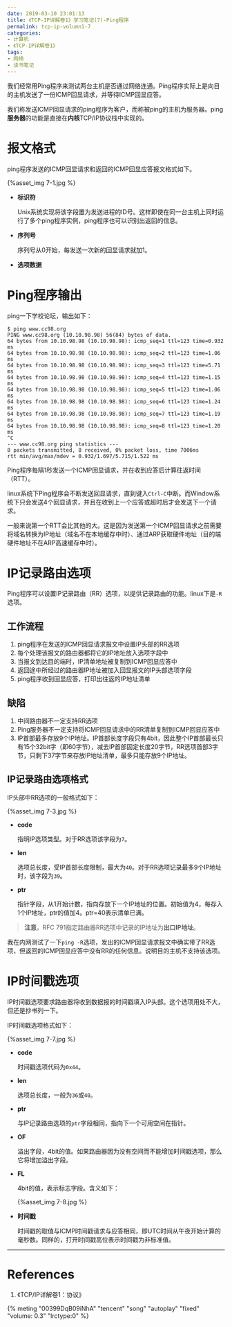 ```yaml
---
date: 2019-03-10 23:01:13
title: 《TCP-IP详解卷1》学习笔记(7)-Ping程序
permalink: tcp-ip-volumn1-7
categories:
- 计算机
- 《TCP-IP详解卷1》
tags:
- 网络
- 读书笔记
---
```


我们经常用Ping程序来测试两台主机是否通过网络连通。Ping程序实际上是向目的主机发送了一份ICMP回显请求，并等待ICMP回显应答。

我们称发送ICMP回显请求的ping程序为客户，而称被ping的主机为服务器。ping**服务器**的功能是直接在**内核**TCP/IP协议栈中实现的。

<!--more-->

# 报文格式

ping程序发送的ICMP回显请求和返回的ICMP回显应答报文格式如下。

{%asset_img 7-1.jpg %}

- **标识符**

  Unix系统实现将该字段置为发送进程的ID号。这样即使在同一台主机上同时运行了多个ping程序实例，ping程序也可以识别出返回的信息。

- **序列号**

  序列号从0开始，每发送一次新的回显请求就加1。

- **选项数据**

# Ping程序输出

ping一下学校论坛，输出如下：

```shell
$ ping www.cc98.org
PING www.cc98.org (10.10.98.98) 56(84) bytes of data.
64 bytes from 10.10.98.98 (10.10.98.98): icmp_seq=1 ttl=123 time=0.932 ms
64 bytes from 10.10.98.98 (10.10.98.98): icmp_seq=2 ttl=123 time=1.06 ms
64 bytes from 10.10.98.98 (10.10.98.98): icmp_seq=3 ttl=123 time=5.71 ms
64 bytes from 10.10.98.98 (10.10.98.98): icmp_seq=4 ttl=123 time=1.15 ms
64 bytes from 10.10.98.98 (10.10.98.98): icmp_seq=5 ttl=123 time=1.06 ms
64 bytes from 10.10.98.98 (10.10.98.98): icmp_seq=6 ttl=123 time=1.24 ms
64 bytes from 10.10.98.98 (10.10.98.98): icmp_seq=7 ttl=123 time=1.19 ms
64 bytes from 10.10.98.98 (10.10.98.98): icmp_seq=8 ttl=123 time=1.20 ms
^C
--- www.cc98.org ping statistics ---
8 packets transmitted, 8 received, 0% packet loss, time 7006ms
rtt min/avg/max/mdev = 0.932/1.697/5.715/1.522 ms
```

Ping程序每隔1秒发送一个ICMP回显请求，并在收到应答后计算往返时间（RTT）。

linux系统下Ping程序会不断发送回显请求，直到键入`Ctrl-C`中断。而Window系统下只会发送4个回显请求，并且在收到上一个应答或超时后才会发送下一个请求。

一般来说第一个RTT会比其他的大。这是因为发送第一个ICMP回显请求之前需要将域名转换为IP地址（域名不在本地缓存中时）、通过ARP获取硬件地址（目的端硬件地址不在ARP高速缓存中时）。

# IP记录路由选项

Ping程序可以设置IP记录路由（RR）选项，以提供记录路由的功能。linux下是`-R`选项。

## 工作流程

1. ping程序在发送的ICMP回显请求报文中设置IP头部的RR选项
2. 每个处理该报文的路由器都将它的IP地址放入选项字段中
3. 当报文到达目的端时，IP清单地址被复制到ICMP回显应答中
4. 返回途中所经过的路由器IP地址被加入回显报文的IP头部选项字段
5. ping程序收到回显应答，打印出往返的IP地址清单

## 缺陷

1. 中间路由器不一定支持RR选项
2. Ping服务器不一定支持将ICMP回显请求中的RR清单复制到ICMP回显应答中
3. IP首部最多存放9个IP地址。IP首部长度字段只有4bit，因此整个IP首部最长只有15个32bit字（即60字节），减去IP首部固定长度20字节，RR选项首部3字节，只剩下37字节来存放IP地址清单，最多只能存放9个IP地址。

## IP记录路由选项格式

IP头部中RR选项的一般格式如下：

{%asset_img 7-3.jpg %}

- **code**

  指明IP选项类型。对于RR选项该字段为`7`。

- **len**

  选项总长度，受IP首部长度限制，最大为`40`。对于RR选项记录最多9个IP地址时，该字段为`39`。

- **ptr**

  指针字段，从1开始计数，指向存放下一个IP地址的位置。初始值为4，每存入1个IP地址，ptr的值加4。ptr=40表示清单已满。

> **注意**，RFC 791指定路由器RR选项中记录的IP地址为**出口IP地址**。

我在内网测试了一下`ping -R`选项，发出的ICMP回显请求报文中确实带了RR选项，但返回的ICMP回显应答中没有RR的任何信息。说明目的主机不支持该选项。

# IP时间戳选项

IP时间戳选项要求路由器将收到数据报的时间戳填入IP头部。这个选项用处不大，但还是抄书列一下。

IP时间戳选项格式如下：

{%asset_img 7-7.jpg %}

- **code**

  时间戳选项代码为`0x44`。

- **len**

  选项总长度，一般为`36`或`40`。

- **ptr**

  与IP记录路由选项的`ptr`字段相同，指向下一个可用空间在指针。

- **OF**

  溢出字段，4bit的值。如果路由器因为没有空间而不能增加时间戳选项，那么它将增加溢出字段。

- **FL**

  4bit的值，表示标志字段。含义如下：

  {%asset_img 7-8.jpg %}

- **时间戳**

  时间戳的取值与ICMP时间戳请求与应答相同，即UTC时间从午夜开始计算的毫秒数。同样的，打开时间戳高位表示时间戳为非标准值。

  

------

# References

1. 《TCP/IP详解卷1：协议》

<!--天空-孙燕姿-->
{% meting "00399DqB09iNhA" "tencent" "song" "autoplay" "fixed" "volume: 0.3" "lrctype:0" %}

